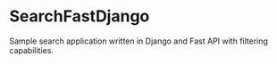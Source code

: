 # SearchFastDjango
Sample search application written in Django and Fast API with filtering capabilities.
